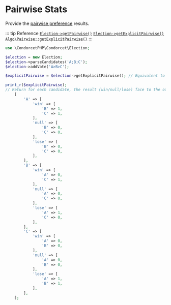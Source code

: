 # Pairwise Stats
Provide the [pairwise preference](https://electowiki.org/wiki/Pairwise_preference) results.

::: tip Reference
[`Election->getPairwise()`](/api-reference/Election%20Class/public%20Election--getPairwise) 
[`Election->getExplicitPairwise()`](/api-reference/Election%20Class/public%20Election--getExplicitPairwise) 
[`Algo\Pairwise::getExplicitPairwise()`](/api-reference/Algo_Pairwise%20Class/public%20Algo_Pairwise--getExplicitPairwise)
:::
```php
use \CondorcetPHP\Condorcet\Election;

$election = new Election;
$election->parseCandidates('A;B;C');
$election->addVote('A>B>C');

$explicitPairwise = $election->getExplicitPairwise(); // Equivalent to $election->getPairwise()->getExplicitPairwise();

print_r($explicitPairwise);
// Return for each candidate, the result (win/null/lose) face to the others
    [
        'A' => [
            'win' => [
                'B' => 1,
                'C' => 1,
            ],
            'null' => [
                'B' => 0,
                'C' => 0,
            ],
            'lose' => [
                'B' => 0,
                'C' => 0,
            ],
        ],
        'B' => [
            'win' => [
                'A' => 0,
                'C' => 1,
            ],
            'null' => [
                'A' => 0,
                'C' => 0,
            ],
            'lose' => [
                'A' => 1,
                'C' => 0,
            ],
        ],
        'C' => [
            'win' => [
                'A' => 0,
                'B' => 0,
            ],
            'null' => [
                'A' => 0,
                'B' => 0,
            ],
            'lose' => [
                'A' => 1,
                'B' => 1,
            ],
        ],
    ];
```


